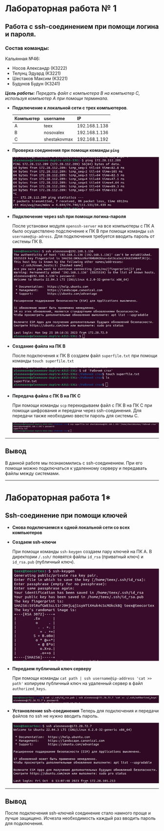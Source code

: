 # Лабораторная работа № 1
## Работа с ssh-соединением при помощи логина и пароля.

### Состав команды:
Кальянная №46:
+ Носов Александр (К3222)
+ Телунц Эдуард (К3221)
+ Шестаков Максим (К3221)
+ Будунов Будун (К3241)

***Цель работы:*** *Передать файл с компьютера B на компьютер C, используя компьютер А при помощи терминала.*

+ **Подключение к локальной сети с трех компьютеров**. 
  
  | Компьютер | username | IP
  |---|---------------|-------|
  | A |     teex      |192.168.1.138|
  | B |   nosovalex   |192.168.1.136|
  | C |shestakovmax|192.168.1.192|


+ **Проверка соединения при помощи команды `ping`**
  
  ![ping](https://github.com/Alex-Nosov-ITMO/Clouds_ITMO/blob/main/devops_labs/lab%201/Scrins/ping.jpg)


+ **Подключение через ssh при помощи логина-пароля**
  
  После установки модуля ``openssh-server`` на все компьютеры с ПК А было осуществлено подслючение к ПК В при помощи команды ``ssh username@ip-adress``. Для подключения требуется вводить пароль от системы ПК В. 

  ![ssh-connect](https://github.com/Alex-Nosov-ITMO/Clouds_ITMO/blob/main/devops_labs/lab%201/Scrins/подключение%20по%20ssh.jpg)


+ **Создание файла на ПК В**
  
  После подключения к ПК В создаем файл `superfile.txt` при помощи команды `touch superfile.txt`

  ![touch](https://github.com/Alex-Nosov-ITMO/Clouds_ITMO/blob/main/devops_labs/lab%201/Scrins/создание%20файла.jpg)

+ **Передача файла с ПК В на ПК С**
  
  При помощи команды `scp` перекидываем файл с ПК В на ПК С при помощи шифрования и передачи через ssh-соединения. Для передачи также необходимо ввести пароль для системы С.

  ![scp](https://github.com/Alex-Nosov-ITMO/Clouds_ITMO/blob/main/devops_labs/lab%201/Scrins/передача%20файла.jpg)
_____
## Вывод

В данной работе мы познакомились с ssh-соединением. При его помощи можно подключаться к удаленному серверу и передавать файлы между системами. 
___



# Лабораторная работа 1*
## Ssh-соединение при помощи ключей

+ **Снова подключаемся к одной локальной сети со всех компьютеров**

+ **Создаем ssh-ключи**

  При помощи команды `ssh-keygen` создаем пару ключей на ПК А. В директории `/.ssh/` появятся файлы `id_rsa` (приватный ключ) и `id_rsa.pub` (публичный ключ). 
  
  ![ssh-keygen](https://github.com/Alex-Nosov-ITMO/Clouds_ITMO/blob/main/devops_labs/lab%201/Scrins/создание%20ключа.jpg)

+ **Передаем публичный ключ серверу**
  
  При помощи команды `cat path | ssh username@ip-address 'cat >> path'` копируем публичный ключ на удаленный сервер в файл `authorized_keys`. 

  ![cat](https://github.com/Alex-Nosov-ITMO/Clouds_ITMO/blob/main/devops_labs/lab%201/Scrins/передача%20ключа.jpg)

+ **Установление ssh-соединения**
  Теперь для подключения и передачи файлов по ssh не нужно вводить пароль.

  ![ssh connect](https://github.com/Alex-Nosov-ITMO/Clouds_ITMO/blob/main/devops_labs/lab%201/Scrins/подключение%20по%20ключу.jpg)

____

## Вывод

После подключения ssh-ключей соединение стало намного проще и лучше защищено. Исчезла необходимость каждый раз вводить пароль для подключения.

